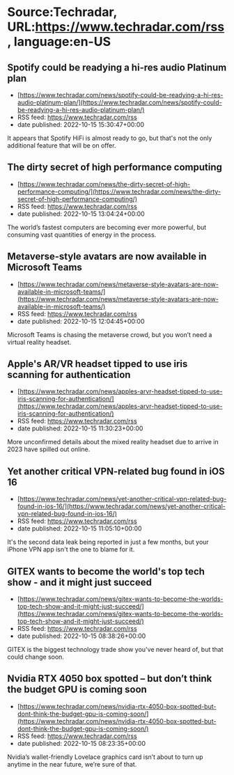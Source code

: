 # Source:Techradar, URL:https://www.techradar.com/rss, language:en-US

## Spotify could be readying a hi-res audio Platinum plan
 - [https://www.techradar.com/news/spotify-could-be-readying-a-hi-res-audio-platinum-plan/](https://www.techradar.com/news/spotify-could-be-readying-a-hi-res-audio-platinum-plan/)
 - RSS feed: https://www.techradar.com/rss
 - date published: 2022-10-15 15:30:47+00:00

It appears that Spotify HiFi is almost ready to go, but that's not the only additional feature that will be on offer.

## The dirty secret of high performance computing
 - [https://www.techradar.com/news/the-dirty-secret-of-high-performance-computing/](https://www.techradar.com/news/the-dirty-secret-of-high-performance-computing/)
 - RSS feed: https://www.techradar.com/rss
 - date published: 2022-10-15 13:04:24+00:00

The world’s fastest computers are becoming ever more powerful, but consuming vast quantities of energy in the process.

## Metaverse-style avatars are now available in Microsoft Teams
 - [https://www.techradar.com/news/metaverse-style-avatars-are-now-available-in-microsoft-teams/](https://www.techradar.com/news/metaverse-style-avatars-are-now-available-in-microsoft-teams/)
 - RSS feed: https://www.techradar.com/rss
 - date published: 2022-10-15 12:04:45+00:00

Microsoft Teams is chasing the metaverse crowd, but you won’t need a virtual reality headset.

## Apple's AR/VR headset tipped to use iris scanning for authentication
 - [https://www.techradar.com/news/apples-arvr-headset-tipped-to-use-iris-scanning-for-authentication/](https://www.techradar.com/news/apples-arvr-headset-tipped-to-use-iris-scanning-for-authentication/)
 - RSS feed: https://www.techradar.com/rss
 - date published: 2022-10-15 11:30:23+00:00

More unconfirmed details about the mixed reality headset due to arrive in 2023 have spilled out online.

## Yet another critical VPN-related bug found in iOS 16
 - [https://www.techradar.com/news/yet-another-critical-vpn-related-bug-found-in-ios-16/](https://www.techradar.com/news/yet-another-critical-vpn-related-bug-found-in-ios-16/)
 - RSS feed: https://www.techradar.com/rss
 - date published: 2022-10-15 11:05:10+00:00

It's the second data leak being reported in just a few months, but your iPhone VPN app isn't the one to blame for it.

## GITEX wants to become the world's top tech show - and it might just succeed
 - [https://www.techradar.com/news/gitex-wants-to-become-the-worlds-top-tech-show-and-it-might-just-succeed/](https://www.techradar.com/news/gitex-wants-to-become-the-worlds-top-tech-show-and-it-might-just-succeed/)
 - RSS feed: https://www.techradar.com/rss
 - date published: 2022-10-15 08:38:26+00:00

GITEX is the biggest technology trade show you've never heard of, but that could change soon.

## Nvidia RTX 4050 box spotted – but don’t think the budget GPU is coming soon
 - [https://www.techradar.com/news/nvidia-rtx-4050-box-spotted-but-dont-think-the-budget-gpu-is-coming-soon/](https://www.techradar.com/news/nvidia-rtx-4050-box-spotted-but-dont-think-the-budget-gpu-is-coming-soon/)
 - RSS feed: https://www.techradar.com/rss
 - date published: 2022-10-15 08:23:35+00:00

Nvidia’s wallet-friendly Lovelace graphics card isn’t about to turn up anytime in the near future, we’re sure of that.

